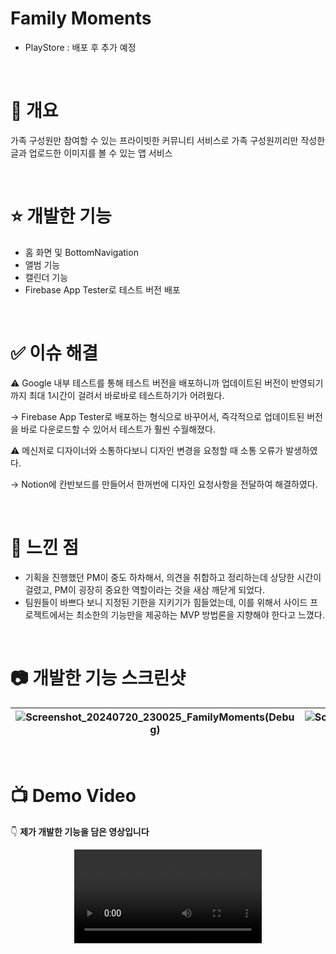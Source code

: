 # Family Moments
- PlayStore : 배포 후 추가 예정

<br>

# 📝 개요

가족 구성원만 참여할 수 있는 프라이빗한 커뮤니티 서비스로 가족 구성원끼리만 작성한 글과 업로드한 이미지를 볼 수 있는 앱 서비스

<br>

# ⭐️ 개발한 기능

- 홈 화면 및 BottomNavigation
- 앨범 기능
- 캘린더 기능
- Firebase App Tester로 테스트 버전 배포

<br>

# ✅ 이슈 해결

⚠️ Google 내부 테스트를 통해 테스트 버전을 배포하니까 업데이트된 버전이 반영되기까지 최대 1시간이 걸려서 바로바로 테스트하기가 어려웠다.

→ Firebase App Tester로 배포하는 형식으로 바꾸어서, 즉각적으로 업데이트된 버전을 바로 다운로드할 수 있어서 테스트가 훨씬 수월해졌다.

⚠️ 메신저로 디자이너와 소통하다보니 디자인 변경을 요청할 때 소통 오류가 발생하였다.

→ Notion에 칸반보드를 만들어서 한꺼번에 디자인 요청사항을 전달하여 해결하였다.

<br>

# 🤔 느낀 점

- 기획을 진행했던 PM이 중도 하차해서, 의견을 취합하고 정리하는데 상당한 시간이 걸렸고, PM이 굉장히 중요한 역할이라는 것을 새삼 깨닫게 되었다.
- 팀원들이 바쁘다 보니 지정된 기한을 지키기가 힘들었는데, 이를 위해서 사이드 프로젝트에서는 최소한의 기능만을 제공하는 MVP 방법론을 지향해야 한다고 느꼈다.

<br>

# 📷 개발한 기능 스크린샷
|![Screenshot_20240720_230025_FamilyMoments(Debug)](https://github.com/user-attachments/assets/c288b3a8-6ee1-432e-a32c-a7a74a413428) |![Screenshot_20240720_230042_FamilyMoments(Debug)](https://github.com/user-attachments/assets/0c0e7187-ca86-48ad-9671-119e343134ee) |![Screenshot_20240720_230100_FamilyMoments(Debug)](https://github.com/user-attachments/assets/2336ecd0-48e9-4803-94db-38999bd4cced) |
|-|-|-|

<br>

# 📺 Demo Video
👇 **제가 개발한 기능을 담은 영상입니다**
<div align="center">
  <video src="https://github.com/user-attachments/assets/c778e806-ce12-48ff-9665-58ea9593b24c" />
</div>
